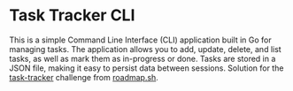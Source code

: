 # Task Tracker CLI

This is a simple Command Line Interface (CLI) application built in Go for managing tasks. The application allows you to add, update, delete, and list tasks, as well as mark them as in-progress or done. Tasks are stored in a JSON file, making it easy to persist data between sessions.
Solution for the [task-tracker](https://roadmap.sh/projects/task-tracker) challenge from [roadmap.sh](https://roadmap.sh/).


